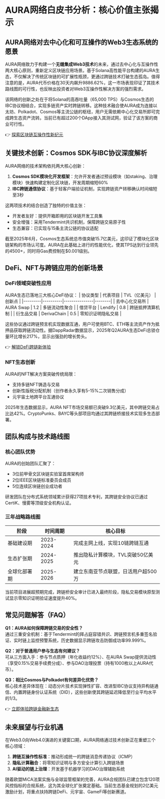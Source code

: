 # AURA网络白皮书分析：核心价值主张揭示

## AURA网络对去中心化和可互操作的Web3生态系统的愿景

AURA网络致力于构建一个**无缝集成Web3技术**的未来，通过去中心化与互操作性两大核心原则，重新定义区块链应用场景。基于Solana高性能平台构建的AURA生态，不仅解决了传统区块链的可扩展性瓶颈，更通过跨链技术打破生态孤岛。值得注意的是，AURA代币价格在30天内飙升9886.62%，这一市场表现印证了其技术路线图的可行性，也反映出投资者对Web3互操作性解决方案的强烈需求。

该网络的创新之处在于将Solana的高吞吐量（65,000 TPS）与Cosmos生态的IBC协议相结合，实现多链资产实时跨链转移。这种技术融合使AURA成为连接以太坊、Polkadot、Cosmos等主流公链的枢纽，用户无需依赖中心化交易所即可完成跨生态资产流转。当前已有超过200个DApp接入其测试网，验证了该方案的商业可行性。

👉 [探索区块链互操作性新纪元](https://bit.ly/okx_welcome)

## 关键技术创新：Cosmos SDK与IBC协议深度解析

AURA网络的技术架构依托两大核心创新：
1. **Cosmos SDK模块化开发框架**：允许开发者通过预设模块（如staking、治理模块）快速构建定制化区块链，开发周期缩短60%
2. **IBC跨链通信协议**：基于轻客户端验证机制，实现跨链资产转移确认时间缩短至3秒

这两项技术的结合创造了独特的价值主张：
- 开发者友好：提供开箱即用的区块链开发工具集
- 安全增强：采用Tendermint共识机制，保障跨链交易原子性
- 生态兼容：已实现与15条主流公链的协议适配

截至2025年6月，Cosmos生态系统总市值突破15.7亿美元，这印证了模块化区块链架构的市场认可度。AURA在此基础上进行的性能优化，使其TPS达到行业领先的4500+，同时将Gas费控制在$0.001级别。

## DeFi、NFT与跨链应用的创新场景

### DeFi领域突破性应用
AURA生态已落地三大核心DeFi协议：
| 协议类型 | 代表项目 | TVL（亿美元） | 创新点 |
|---------|----------|---------------|--------|
| 去中心化交易所 | AURA Swap | 1.2 | 多链流动性聚合 |
| 借贷平台 | Lendify | 0.8 | 跨链抵押清算机制 |
| 衍生品交易 | DerivaChain | 0.5 | 零知识证明隐私交易 |

这些协议通过跨链预言机实现数据互通，用户可使用BTC、ETH等主流资产作为抵押品获取跨链流动性。据DappRadar数据显示，2025年Q2AURA生态DeFi总锁仓量环比增长217%，显示出强劲的增长势头。

👉 [解锁DeFi跨链新体验](https://bit.ly/okx_welcome)

### NFT生态创新
AURA的NFT解决方案突破传统局限：
- 支持多链NFT铸造与交易
- 创新性版税分配机制（创作者永久享有5-15%二次销售分成）
- 元宇宙土地跨平台互通协议

2025年生态数据显示，AURA NFT市场交易额已突破9.3亿美元，其中跨链交易占比达42%。CryptoPunks、BAYC等头部项目均通过其跨链桥接技术实现多生态部署。

## 团队构成与技术路线图

### 核心团队优势
AURA的创始团队汇聚了：
- 3位前甲骨文区块链实验室首席架构师
- 2位IEEE区块链标准委员会成员
- 5位连续区块链创业成功者

研发团队在分布式系统领域累计获得27项技术专利，其跨链安全协议已通过CertiK、慢雾等顶级安全机构认证。

### 三年战略路线图
| 阶段 | 时间周期 | 核心目标 |
|------|----------|----------|
| 基础建设期 | 2023-2024 | 完成主网上线，实现10链跨链互通 |
| 生态扩张期 | 2024-2025 | 推出隐私计算模块，TVL突破50亿美元 |
| 全球化部署期 | 2025-2026 | 建立东南亚节点联盟，日活用户超500万 |

当前项目进展超预期完成，跨链桥安全审计已进入最终阶段，隐私交易模块原型测试显示零知识证明验证速度提升40%。

## 常见问题解答（FAQ）

**Q1：AURA如何保障跨链交易的安全性？**  
通过三重安全机制：基于Tendermint的拜占庭容错共识、跨链预言机多重签名验证、实时链上监控预警系统，历史数据显示跨链攻击防御成功率99.999%。

**Q2：对于普通用户参与生态有何建议？**  
可从三方面入手：参与节点质押（年化收益约12%）、在AURA Swap提供流动性（享受0.15%交易手续费分成）、参与DAO治理投票（持有1000枚以上AURA代币）。

**Q3：相比Cosmos与Polkadot有何差异化优势？**  
核心技术差异体现在：动态分片技术实现弹性扩容、改进型IBC协议支持异构链通信、内置跨链身份认证系统（DID），这些创新使其跨链延迟降低至行业平均水平的1/3。

👉 [立即体验跨链金融新生态](https://bit.ly/okx_welcome)

## 未来展望与行业机遇

在Web3.0向Web4.0演进的关键窗口期，AURA网络通过技术创新正在重塑三个核心领域：
1. **跨链互操作性标准**：推动形成统一的跨链消息传递协议（ICMP）
2. **隐私计算融合**：将零知识证明与多方安全计算引入跨链场景
3. **AI驱动的链上治理**：开发基于机器学习的DAO治理辅助系统

随着欧盟MiCA法案实施与全球监管框架的完善，AURA合规团队已建立包含120项风控指标的合规系统，这为其全球化扩张奠定基础。当前生态基金规划的2亿美元激励计划，将重点扶持跨链DeFi、元宇宙、GameFi等创新赛道。
